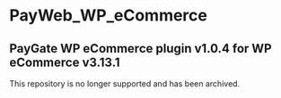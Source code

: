 # PayWeb_WP_eCommerce
## PayGate WP eCommerce plugin v1.0.4 for WP eCommerce v3.13.1

This repository is no longer supported and has been archived.
